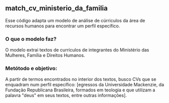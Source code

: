 ## match_cv_ministerio_da_familia

Esse código adapta um modelo de análise de cúrriculos da área de recursos humanos para encontrar um perfil específico.

### O que o modelo faz?
O modelo extrai textos de currículos de integrantes do Ministério das Mulheres, Família e Direitos Humanos.

### Metótodo e objetivo:
A partir de termos encontrados no interior dos textos, busco CVs que se enquadram num perfil específico: [egressos da Universidade Mackenzie, da Fundação Republicana Brasileira, formados em teologia e que utilizam a palavra "deus" em seus textos, entre outras informações].
